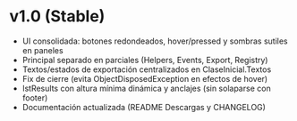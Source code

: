 # v1.0 (Stable)

- UI consolidada: botones redondeados, hover/pressed y sombras sutiles en paneles
- Principal separado en parciales (Helpers, Events, Export, Registry)
- Textos/estados de exportación centralizados en ClaseInicial.Textos
- Fix de cierre (evita ObjectDisposedException en efectos de hover)
- lstResults con altura mínima dinámica y anclajes (sin solaparse con footer)
- Documentación actualizada (README Descargas y CHANGELOG)
